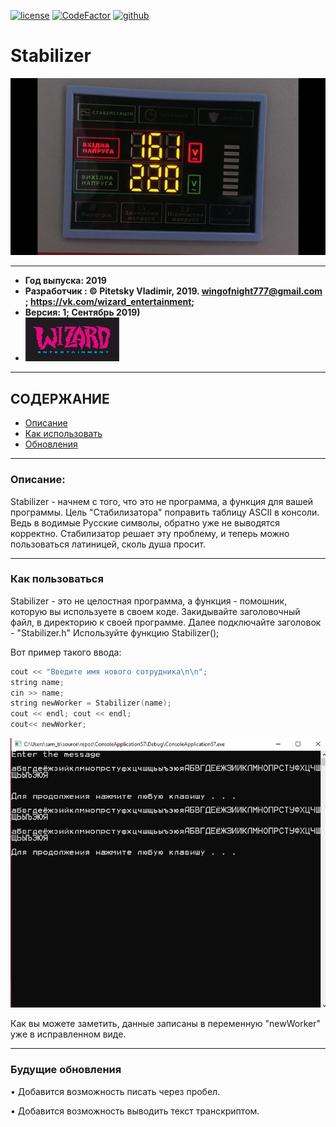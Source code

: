 [![license](https://img.shields.io/github/license/mashape/apistatus.svg)](https://github.com/wingofnight/Stabilizer/blob/master/LICENSE) [![CodeFactor](https://www.codefactor.io/repository/github/wingofnight/stabilizer/badge)](https://www.codefactor.io/repository/github/wingofnight/stabilizer)
[![github](https://github.githubassets.com/favicon.ico)](https://github.com/wingofnight)

# Stabilizer
![Stabilizer](https://github.com/wingofnight/Stabilizer/blob/master/maxresdefault%20(1).jpg)

***
- **Год выпуска: 2019**
- **Разработчик : © Pitetsky Vladimir, 2019. wingofnight777@gmail.com ; https://vk.com/wizard_entertainment;**
- **Версия: 1; Сентябрь 2019)**
- [<img src=https://github.com/wingofnight/Stabilizer/blob/master/wizard.jpg width="150" height="70"/>](https://vk.com/wizard_entertainment)
***

## СОДЕРЖАНИЕ
- [Описание](#descript)
- [Как использовать](#chu)
- [Обновления](#chang)  
***

### <a name = "descript"> Описание: </a>

Stabilizer - начнем с того, что это не программа, а функция для вашей программы. Цель "Стабилизатора" поправить таблицу ASCII в 
консоли. Ведь в водимые Русские символы, обратно уже не выводятся корректно. Стабилизатор решает эту проблему, и теперь можно пользоваться латиницей, сколь душа просит. 
***
### <a name="chu"> Как пользоваться </a>

Stabilizer - это не целостная программа, а функция - помошник, которую вы используете в своем коде. Закидывайте заголовочный файл, в директорию к своей программе. Далее подключайте заголовок - "Stabilizer.h" Используйте функцию Stabilizer(); 

Вот пример такого ввода:

```cpp
cout << "Введите имя нового сотрудника\n\n";
string name;
cin >> name;
string newWorker = Stabilizer(name);
cout << endl; cout << endl;
cout<< newWorker;
 ```
 ![Stabilizer](https://github.com/wingofnight/Stabilizer/blob/master/Снимок%20экрана%20(194).png)
 
 Как вы можете заметить, данные записаны в переменную "newWorker" уже в исправленном виде. 

***
### <a name="change"> Будущие обновления </a>

• Добавится возможность писать через пробел.

• Добавится возможность выводить текст транскриптом. 
